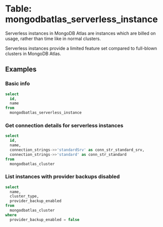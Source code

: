 # Table: mongodbatlas_serverless_instance

Serverless instances in MongoDB Atlas are instances which are billed on usage, rather than time like in normal clusters.

Serverless instances provide a limited feature set compared to full-blown clusters in MongoDB Atlas.

## Examples

### Basic info

```sql
select
  id,
  name
from
  mongodbatlas_serverless_instance
```

### Get connection details for serverless instances

```sql
select
  id,
  name,
  connection_strings->>'standardSrv' as conn_str_standard_srv,
  connection_strings->>'standard' as conn_str_standard
from
  mongodbatlas_cluster
```

### List instances with provider backups disabled

```sql
select
  name,
  cluster_type,
  provider_backup_enabled
from
  mongodbatlas_cluster
where
  provider_backup_enabled = false
```
